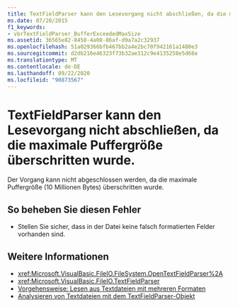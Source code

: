 ```yaml
---
title: TextFieldParser kann den Lesevorgang nicht abschließen, da die maximale Puffergröße überschritten wurde.
ms.date: 07/20/2015
f1_keywords:
- vbrTextFieldParser_BufferExceededMaxSize
ms.assetid: 36565e82-8458-4a08-86af-d9a7a2c32937
ms.openlocfilehash: 51a029366bfb467bb2a4e2bc70f942161a1480e3
ms.sourcegitcommit: d2db216e46323f73b32ae312c9e4135258e5d68e
ms.translationtype: MT
ms.contentlocale: de-DE
ms.lasthandoff: 09/22/2020
ms.locfileid: "90873567"
---
```

# <a name="textfieldparser-is-unable-to-complete-the-read-operation-because-maximum-buffer-size-has-been-exceeded"></a>TextFieldParser kann den Lesevorgang nicht abschließen, da die maximale Puffergröße überschritten wurde.

Der Vorgang kann nicht abgeschlossen werden, da die maximale Puffergröße (10 Millionen Bytes) überschritten wurde.  
  
## <a name="to-correct-this-error"></a>So beheben Sie diesen Fehler  
  
- Stellen Sie sicher, dass in der Datei keine falsch formatierten Felder vorhanden sind.  
  
## <a name="see-also"></a>Weitere Informationen

- <xref:Microsoft.VisualBasic.FileIO.FileSystem.OpenTextFieldParser%2A>
- <xref:Microsoft.VisualBasic.FileIO.TextFieldParser>
- [Vorgehensweise: Lesen aus Textdateien mit mehreren Formaten](../../developing-apps/programming/drives-directories-files/how-to-read-from-text-files-with-multiple-formats.md)
- [Analysieren von Textdateien mit dem TextFieldParser-Objekt](../../developing-apps/programming/drives-directories-files/parsing-text-files-with-the-textfieldparser-object.md)
